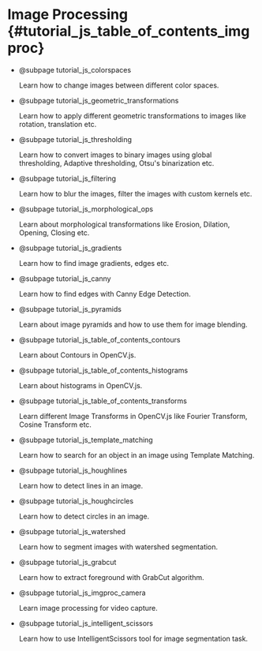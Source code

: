 Image Processing {#tutorial_js_table_of_contents_imgproc}
==========================

-   @subpage tutorial_js_colorspaces

    Learn how to change images between different color spaces.

-   @subpage tutorial_js_geometric_transformations

    Learn how to apply different geometric transformations to images like rotation, translation etc.

-   @subpage tutorial_js_thresholding

    Learn
    how to convert images to binary images using global thresholding, Adaptive thresholding, Otsu's
    binarization etc.

-   @subpage tutorial_js_filtering

    Learn
    how to blur the images, filter the images with custom kernels etc.

-   @subpage tutorial_js_morphological_ops

    Learn about morphological transformations like Erosion, Dilation, Opening, Closing etc.

-   @subpage tutorial_js_gradients

    Learn
    how to find image gradients, edges etc.

-   @subpage tutorial_js_canny

    Learn
    how to find edges with Canny Edge Detection.

-   @subpage tutorial_js_pyramids

    Learn about image pyramids and how to use them for image blending.

-   @subpage tutorial_js_table_of_contents_contours

    Learn
    about Contours in OpenCV.js.

-   @subpage tutorial_js_table_of_contents_histograms

    Learn
    about histograms in OpenCV.js.

-   @subpage tutorial_js_table_of_contents_transforms

    Learn
    different Image Transforms in OpenCV.js like Fourier Transform, Cosine Transform etc.

-   @subpage tutorial_js_template_matching

    Learn
    how to search for an object in an image using Template Matching.

-   @subpage tutorial_js_houghlines

    Learn how to detect lines in an image.

-   @subpage tutorial_js_houghcircles

    Learn how to detect circles in an image.

-   @subpage tutorial_js_watershed

    Learn how to segment images with watershed segmentation.

-   @subpage tutorial_js_grabcut

    Learn how to extract foreground with GrabCut algorithm.

-   @subpage tutorial_js_imgproc_camera

    Learn image processing for video capture.

-   @subpage tutorial_js_intelligent_scissors

    Learn how to use IntelligentScissors tool for image segmentation task.
